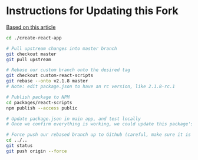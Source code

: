 # Instructions for Updating this Fork

[Based on this article](https://medium.com/@denis.zhbankov/maintaining-a-fork-of-create-react-app-as-an-alternative-to-ejecting-c555e8eb2b63)

```sh
cd ./create-react-app

# Pull upstream changes into master branch
git checkout master
git pull upstream

# Rebase our custom branch onto the desired tag
git checkout custom-react-scripts
git rebase --onto v2.1.8 master
# Note: edit package.json to have an rc version, like 2.1.8-rc.1

# Publish package to NPM
cd packages/react-scripts
npm publish --access public

# Update package.json in main app, and test locally
# Once we confirm everything is working, we could update this package's version to drop the -rc.1, but that isn't really necessary

# Force push our rebased branch up to Github (careful, make sure it is all working first!)
cd ../..
git status
git push origin --force
```